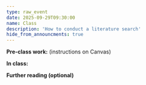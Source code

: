 ```yaml
---
type: raw_event
date: 2025-09-29T09:30:00
name: Class
description: 'How to conduct a literature search'
hide_from_announcments: true
---
```


**Pre-class work:** (instructions on Canvas)



**In class:**



**Further reading (optional)**
